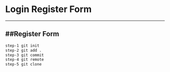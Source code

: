 # Login Register Form
---
##Register Form
---
```sh
step-1 git init
step-2 git add .
step-3 git commit 
step-4 git remote
step-5 git clone

```
